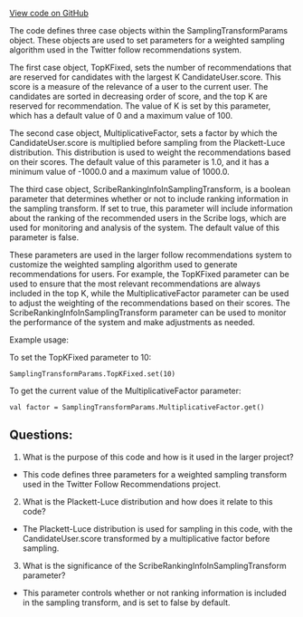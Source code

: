 [View code on GitHub](https://github.com/misbahsy/the-algorithm/follow-recommendations-service/common/src/main/scala/com/twitter/follow_recommendations/common/transforms/weighted_sampling/SamplingTransformParams.scala)

The code defines three case objects within the SamplingTransformParams object. These objects are used to set parameters for a weighted sampling algorithm used in the Twitter follow recommendations system. 

The first case object, TopKFixed, sets the number of recommendations that are reserved for candidates with the largest K CandidateUser.score. This score is a measure of the relevance of a user to the current user. The candidates are sorted in decreasing order of score, and the top K are reserved for recommendation. The value of K is set by this parameter, which has a default value of 0 and a maximum value of 100.

The second case object, MultiplicativeFactor, sets a factor by which the CandidateUser.score is multiplied before sampling from the Plackett-Luce distribution. This distribution is used to weight the recommendations based on their scores. The default value of this parameter is 1.0, and it has a minimum value of -1000.0 and a maximum value of 1000.0.

The third case object, ScribeRankingInfoInSamplingTransform, is a boolean parameter that determines whether or not to include ranking information in the sampling transform. If set to true, this parameter will include information about the ranking of the recommended users in the Scribe logs, which are used for monitoring and analysis of the system. The default value of this parameter is false.

These parameters are used in the larger follow recommendations system to customize the weighted sampling algorithm used to generate recommendations for users. For example, the TopKFixed parameter can be used to ensure that the most relevant recommendations are always included in the top K, while the MultiplicativeFactor parameter can be used to adjust the weighting of the recommendations based on their scores. The ScribeRankingInfoInSamplingTransform parameter can be used to monitor the performance of the system and make adjustments as needed. 

Example usage:

To set the TopKFixed parameter to 10:

```
SamplingTransformParams.TopKFixed.set(10)
```

To get the current value of the MultiplicativeFactor parameter:

```
val factor = SamplingTransformParams.MultiplicativeFactor.get()
```
## Questions: 
 1. What is the purpose of this code and how is it used in the larger project?
- This code defines three parameters for a weighted sampling transform used in the Twitter Follow Recommendations project.
2. What is the Plackett-Luce distribution and how does it relate to this code?
- The Plackett-Luce distribution is used for sampling in this code, with the CandidateUser.score transformed by a multiplicative factor before sampling.
3. What is the significance of the ScribeRankingInfoInSamplingTransform parameter?
- This parameter controls whether or not ranking information is included in the sampling transform, and is set to false by default.
